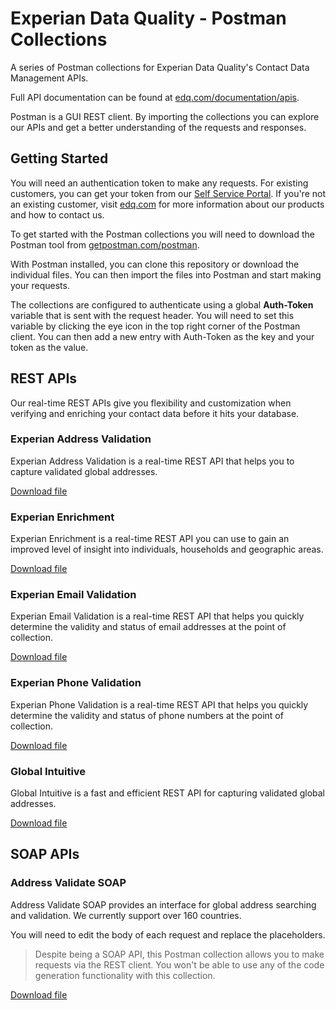 # Experian Data Quality - Postman Collections

A series of Postman collections for Experian Data Quality's Contact Data Management APIs.

Full API documentation can be found at [edq.com/documentation/apis](http://edq.com/documentation/apis).

Postman is a GUI REST client. By importing the collections you can explore our APIs and get a better understanding of the requests and responses.

## Getting Started

You will need an authentication token to make any requests. For existing customers, you can get your token from our [Self Service Portal](https://manage.experianaperture.io). If you're not an existing customer, visit [edq.com](http://edq.com) for more information about our products and how to contact us.

To get started with the Postman collections you will need to download the Postman tool from [getpostman.com/postman](https://www.getpostman.com/postman).

With Postman installed, you can clone this repository or download the individual files. You can then import the files into Postman and start making your requests.

The collections are configured to authenticate using a global **Auth-Token** variable that is sent with the request header. You will need to set this variable by clicking the eye icon in the top right corner of the Postman client. You can then add a new entry with Auth-Token as the key and your token as the value.

## REST APIs

Our real-time REST APIs give you flexibility and customization when verifying and enriching your contact data before it hits your database.

### Experian Address Validation

Experian Address Validation is a real-time REST API that helps you to capture validated global addresses. 

[Download file](../../raw/master/Experian%20Address%20Validation.postman_collection.json)

### Experian Enrichment

Experian Enrichment is a real-time REST API you can use to gain an improved level of insight into individuals, households and geographic areas.

[Download file](../../raw/master/Experian%20Enrichment.postman_collection.json)

### Experian Email Validation

Experian Email Validation is a real-time REST API that helps you quickly determine the validity and status of email addresses at the point of collection. 

[Download file](../../raw/master/experian-email-validation.postman_collection.json)

### Experian Phone Validation

Experian Phone Validation is a real-time REST API that helps you quickly determine the validity and status of phone numbers at the point of collection.

[Download file](../../raw/master/experian-phone-validation.postman_collection.json)

### Global Intuitive

Global Intuitive is a fast and efficient REST API for capturing validated global addresses.

[Download file](../../raw/master/global-intuitive.postman_collection.json)

## SOAP APIs

### Address Validate SOAP

Address Validate SOAP provides an interface for global address searching and validation. We currently support over 160 countries.

You will need to edit the body of each request and replace the placeholders.

> Despite being a SOAP API, this Postman collection allows you to make requests via the REST client. You won't be able to use any of the code generation functionality with this collection.

[Download file](../../raw/master/address-validate-soap.postman_collection.json)






